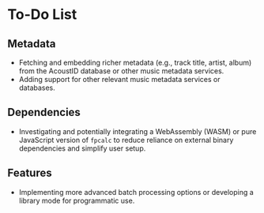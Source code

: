 # To-Do List

## Metadata

- Fetching and embedding richer metadata (e.g., track title, artist, album) from
  the AcoustID database or other music metadata services.
- Adding support for other relevant music metadata services or databases.

## Dependencies

- Investigating and potentially integrating a WebAssembly (WASM) or pure
  JavaScript version of `fpcalc` to reduce reliance on external binary
  dependencies and simplify user setup.

## Features

- Implementing more advanced batch processing options or developing a library
  mode for programmatic use.
